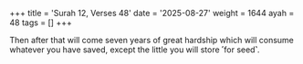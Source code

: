 +++
title = 'Surah 12, Verses 48'
date = '2025-08-27'
weight = 1644
ayah = 48
tags = []
+++

Then after that will come seven years of great hardship which will consume whatever you have saved, except the little you will store ˹for seed˺.